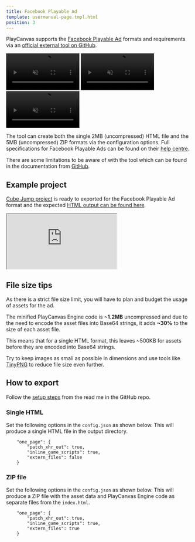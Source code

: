 ```yaml
---
title: Facebook Playable Ad
template: usermanual-page.tmpl.html
position: 3
---
```


PlayCanvas supports the [Facebook Playable Ad][1] formats and requirements via an [official external tool on GitHub][2].

<video loop controls autoplay muted src="/videos/fb-playable-ad-bitmoji-creator.mp4" width="200"> </video> <video loop controls autoplay muted src="/videos/fb-playable-ad-cube-jump.mp4" width="200"></video> <video loop controls autoplay muted src="/videos/fb-playable-ad-flappy-bird.mp4" width="200"></video>

The tool can create both the single 2MB (uncompressed) HTML file and the 5MB (uncompressed) ZIP formats via the configuration options. Full specifications for Facebook Playable Ads can be found on their [help centre][3].

There are some limitations to be aware of with the tool which can be found in the documentation from [GitHub][2].


## Example project

[Cube Jump project][5] is ready to exported for the Facebook Playable Ad format and the expected [HTML output can be found here][6].

<iframe src="https://playcanv.as/e/p/Hywjl9Bh/"></iframe>


## File size tips

As there is a strict file size limit, you will have to plan and budget the usage of assets for the ad.

The minified PlayCanvas Engine code is **~1.2MB** uncompressed and due to the need to encode the asset files into Base64 strings, it adds **~30%** to the size of each asset file.

This means that for a single HTML format, this leaves ~500KB for assets before they are encoded into Base64 strings.

Try to keep images as small as possible in dimensions and use tools like [TinyPNG][4] to reduce file size even further.


## How to export

Follow the [setup steps][7] from the read me in the GitHub repo.

### Single HTML

Set the following options in the `config.json` as shown below. This will produce a single HTML file in the output directory.

```
    "one_page": {
        "patch_xhr_out": true,
        "inline_game_scripts": true,
        "extern_files": false
    }
```

### ZIP file

Set the following options in the `config.json` as shown below. This will produce a ZIP file with the asset data and PlayCanvas Engine code as separate files from the `index.html`.

```
    "one_page": {
        "patch_xhr_out": true,
        "inline_game_scripts": true,
        "extern_files": true
    }
```


[1]: https://www.facebook.com/business/ads/playable-ad-format
[2]: https://github.com/playcanvas/playcanvas-rest-api-tools#converting-a-project-into-a-single-html-file
[3]: https://www.facebook.com/business/help/412951382532338
[4]: https://tinypng.com/
[5]: https://playcanvas.com/project/354998/overview/cube-jump-playable-ad-for-fb
[6]: /downloads/fb-playable-ad-cube-jump-html.zip
[7]: https://github.com/playcanvas/playcanvas-rest-api-tools#setup
